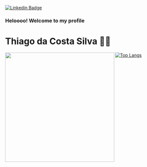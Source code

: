 [![Linkedin Badge](https://img.shields.io/badge/-Thiago%20Costa-324ccc?style=flat-square&logo=Linkedin&logoColor=white&link=https://www.linkedin.com/in/thiago-costa-a7a031123/)](https://www.linkedin.com/in/thiago-costa-a7a031123/)

### Heloooo! Welcome to my profile

# Thiago da Costa Silva :man_technologist:

<img align='left' src="https://res.cloudinary.com/dufx2cbfb/image/upload/v1608816787/my-octocat-1608811238464_cwsj8c.png" width="350">
                             
 [![Top Langs](https://github-readme-stats.vercel.app/api/top-langs/?username=Alzurra)](https://github.com/anuraghazra/github-readme-stats)  







